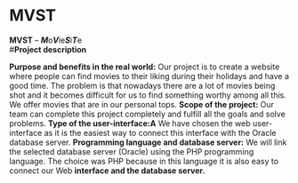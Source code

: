 # MVST

**MVST** – ***M***o***V***ie***S***i***T***e  
#**Project description** 

**Purpose and benefits in the real world:** 
   Our project is to create a website where people can find movies to their liking during their holidays and have a good time. The problem is that nowadays there are a lot of movies being shot and it becomes difficult for us to find something worthy among all this. We offer movies that are in our personal tops.
**Scope of the project:** 
   Our team can complete this project completely and fulfill all the goals and solve problems.
**Type of the user-interface:A** 
   We have chosen the web user-interface as it is the easiest way to connect this interface with the Oracle database server.
**Programming language and database server:** 
   We will link the selected database server (Oracle) using the PHP programming language. The choice was PHP because in this language it is also easy to connect our Web **interface and the database server.** 
